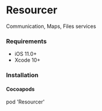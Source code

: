 # Resourcer
Communication, Maps, Files services

### Requirements
- iOS 11.0+
- Xcode 10+

### Installation

#### Cocoapods
pod 'Resourcer'
